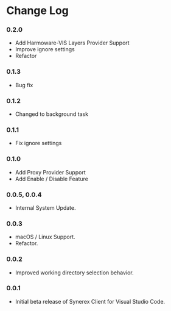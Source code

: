 # Change Log

### 0.2.0

- Add Harmoware-VIS Layers Provider Support
- Improve ignore settings
- Refactor

### 0.1.3

- Bug fix

### 0.1.2

- Changed to background task

### 0.1.1

- Fix ignore settings

### 0.1.0

- Add Proxy Provider Support
- Add Enable / Disable Feature

### 0.0.5, 0.0.4

- Internal System Update.

### 0.0.3

- macOS / Linux Support.
- Refactor.

### 0.0.2

- Improved working directory selection behavior.

### 0.0.1

- Initial beta release of Synerex Client for Visual Studio Code.



